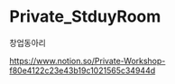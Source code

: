 # Private_StduyRoom
 창업동아리

https://www.notion.so/Private-Workshop-f80e4122c23e43b19c1021565c34944d
